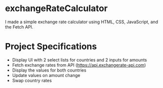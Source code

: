 # exchangeRateCalculator

I made a simple exchange rate calculator using HTML, CSS, JavaScript, and the Fetch API. 

# Project Specifications

* Display UI with 2 select lists for countries and 2 inputs for amounts
* Fetch exchange rates from API (https://api.exchangerate-api.com)
* Display the values for both countries
* Update values on amount change
* Swap country rates

